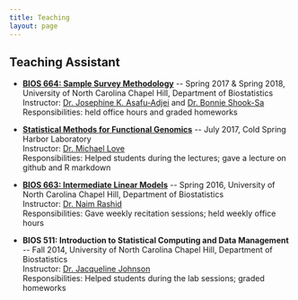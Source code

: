 ```yaml
---
title: Teaching
layout: page
---
```


<h2>Teaching Assistant</h2>

* [**BIOS 664: Sample Survey Methodology**](https://sph.unc.edu/wp-content/uploads/sites/112/2013/08/BIOS_664_Syllabus-2018.pdf) -- Spring 2017 & Spring 2018, University of North Carolina Chapel Hill, Department of Biostatistics    
Instructor: [Dr. Josephine K. Asafu-Adjei](https://sph.unc.edu/wp-content/uploads/sites/112/2017/02/Josephine_Asafu-Adjei_CV_Feb_2017-1.pdf) and [Dr. Bonnie Shook-Sa](https://sph.unc.edu/adv_profile/bonnie-shook-sa-drph/)    
Responsibilities: held office hours and graded homeworks

* [**Statistical Methods for Functional Genomics**](https://meetings.cshl.edu/courses.aspx?course=C-DATA&year=17) -- July 2017, Cold Spring Harbor Laboratory  
Instructor: [Dr. Michael Love](https://mikelove.github.io/)  
Responsibilities: Helped students during the lectures; gave a lecture on github and R markdown

* [**BIOS 663: Intermediate Linear Models**](https://sph.unc.edu/wp-content/uploads/sites/112/2013/08/Bios-663-syllabus-Naim-Rashid-2016.pdf) -- Spring 2016, University of North Carolina Chapel Hill, Department of Biostatistics  
Instructor: [Dr. Naim Rashid](https://naimurashid.github.io/)  
Responsibilities: Gave weekly recitation sessions; held weekly office hours

* **BIOS 511: Introduction to Statistical Computing and Data Management** -- Fall 2014, University of North Carolina Chapel Hill, Department of Biostatistics  
Instructor: [Dr. Jacqueline Johnson](https://sph.unc.edu/adv_profile/jacqueline-johnson-drph/)  
Responsibilities: Helped students during the lab sessions; graded homeworks
